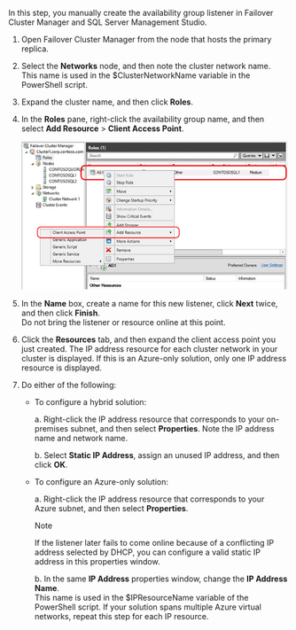 In this step, you manually create the availability group listener in Failover Cluster Manager and SQL Server Management Studio.

1. Open Failover Cluster Manager from the node that hosts the primary replica.

2. Select the **Networks** node, and then note the cluster network name. This name is used in the $ClusterNetworkName variable in the PowerShell script.

3. Expand the cluster name, and then click **Roles**.

4. In the **Roles** pane, right-click the availability group name, and then select **Add Resource** > **Client Access Point**.

    ![Add Client Access Point for availability group](./media/virtual-machines-sql-server-configure-alwayson-availability-group-listener/IC678769.gif)

5. In the **Name** box, create a name for this new listener, click **Next** twice, and then click **Finish**.  
    Do not bring the listener or resource online at this point.

6. Click the **Resources** tab, and then expand the client access point you just created. 
    The IP address resource for each cluster network in your cluster is displayed. If this is an Azure-only solution, only one IP address resource is displayed.

7. Do either of the following:

   * To configure a hybrid solution:

        a. Right-click the IP address resource that corresponds to your on-premises subnet, and then select **Properties**. Note the IP address name and network name.

        b. Select **Static IP Address**, assign an unused IP address, and then click **OK**.

   * To configure an Azure-only solution:

        a. Right-click the IP address resource that corresponds to your Azure subnet, and then select **Properties**.

       > [!NOTE]
       > If the listener later fails to come online because of a conflicting IP address selected by DHCP, you can configure a valid static IP address in this properties window.
       > 
       > 

       b. In the same **IP Address** properties window, change the **IP Address Name**.  
        This name is used in the $IPResourceName variable of the PowerShell script. If your solution spans multiple Azure virtual networks, repeat this step for each IP resource.